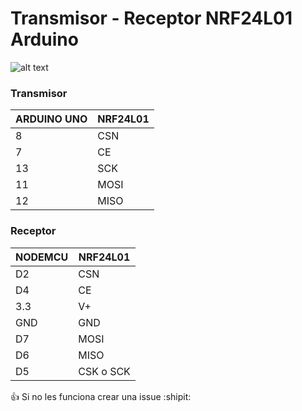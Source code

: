 # Transmisor - Receptor NRF24L01 Arduino 

![alt text](https://aniavestidos.com/olo.jpeg)

### Transmisor 

| ARDUINO UNO  | NRF24L01  |  
|---|---|
|  8 | CSN |  
|  7 | CE |  
|  13 | SCK |  
|  11 | MOSI  |   
|  12 | MISO  |  



### Receptor

| NODEMCU  | NRF24L01  |  
|---|---|
|  D2 | CSN |  
|  D4 | CE |  
|  3.3 | V+ |  
|  GND | GND  |   
|  D7 | MOSI  | 
|  D6 | MISO  |  
|  D5 | CSK o SCK  | 


:+1: Si no les funciona crear una issue  :shipit: 
